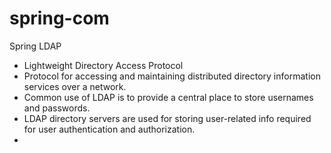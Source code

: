 # spring-com
Spring LDAP

- Lightweight Directory Access Protocol
- Protocol for accessing and maintaining distributed directory information services over a network.
- Common use of LDAP is to provide a central place to store usernames and passwords.
- LDAP directory servers are used for storing user-related info required for user authentication and authorization.
- 